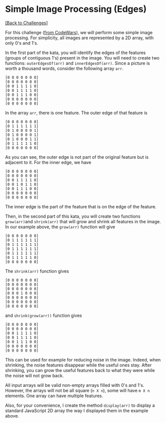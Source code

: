 # Simple Image Processing (Edges)

[[Back to Challenges]](https://github.com/stevewitman/challenges "Return to 'Challenges'")

For this challenge ([from CodeWars](https://www.codewars.com/kata/simple-image-processing-part-i-edges-feature-growing-and-shrinking)), we will perform some simple image processing. For simplicity, all images are represented by a 2D array, with only 0's and 1's.

In the first part of the kata, you will identify the edges of the features (groups of contiguous 1's) present in the image. You will need to create two functions: `outerEdgesOf(arr)` and `innerEdgesOf(arr)`. Since a picture is worth a thousand words, consider the following array `arr`.

```
[0 0 0 0 0 0 0]
[0 0 0 0 0 0 0]
[0 0 1 1 1 1 0]
[0 0 1 1 1 1 0]
[0 0 1 1 1 0 0]
[0 0 0 0 0 0 0]
[0 0 0 0 0 0 0]
```

In the array `arr`, there is one feature. The outer edge of that feature is

```
[0 0 0 0 0 0 0]
[0 1 1 1 1 1 1]
[0 1 0 0 0 0 1]
[0 1 0 0 0 0 1]
[0 1 0 0 0 1 1]
[0 1 1 1 1 1 0]
[0 0 0 0 0 0 0]
```

As you can see, the outer edge is not part of the original feature but is adjacent to it. For the inner edge, we have

```
[0 0 0 0 0 0 0]
[0 0 0 0 0 0 0]
[0 0 1 1 1 1 0]
[0 0 1 0 1 1 0]
[0 0 1 1 1 0 0]
[0 0 0 0 0 0 0]
[0 0 0 0 0 0 0]
```

The inner edge is the part of the feature that is on the edge of the feature.

Then, in the second part of this kata, you will create two functions `grow(arr)`and `shrink(arr)` that will grow and shrink all features in the image. In our example above, the `grow(arr)` function will give

```
[0 0 0 0 0 0 0]
[0 1 1 1 1 1 1]
[0 1 1 1 1 1 1]
[0 1 1 1 1 1 1]
[0 1 1 1 1 1 1]
[0 1 1 1 1 1 0]
[0 0 0 0 0 0 0]
```

The `shrink(arr)` function gives

```
[0 0 0 0 0 0 0]
[0 0 0 0 0 0 0]
[0 0 0 0 0 0 0]
[0 0 0 1 0 0 0]
[0 0 0 0 0 0 0]
[0 0 0 0 0 0 0]
[0 0 0 0 0 0 0]
```

and `shrink(grow(arr))` function gives

```
[0 0 0 0 0 0 0]
[0 0 0 0 0 0 0]
[0 0 1 1 1 1 0]
[0 0 1 1 1 1 0]
[0 0 1 1 1 0 0]
[0 0 0 0 0 0 0]
[0 0 0 0 0 0 0]
```

This can be used for example for reducing noise in the image. Indeed, when shrinking, the noise features disappear while the useful ones stay. After shrinking, you can grow the useful features back to what they were while the noise will not grow back.

All input arrays will be valid non-empty arrays filled with 0's and 1's. However, the arrays will not be all square (`n X n`), some will have `m X n` elements. One array can have multiple features.

Also, for your convenience, I create the method `display(arr)` to display a standard JavaScript 2D array the way I displayed them in the example above.

